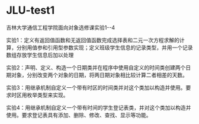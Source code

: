 # JLU-test1
吉林大学通信工程学院面向对象选修课实验1--4


实验1：定义有返回值函数和无返回值函数完成选择表和二元一次方程求解的计算，分别用值参和引用型参数实现；定义班级学生信息的记录类型，并用一个记录数组存放学生信息后加以处理

实验2：声明、定义、构造一个日期类并在程序中使用自定义的时间类创建两个日期对象，分别改变两个对象的日期，将两日期对象相比较计算二者相差的天数。

实验3：用继承机制自定义一个带有时区的时间类并对这个类加以构造并使用。要求时区用枚举类型来实现。

实验4：用继承机制自定义一个带有时间的学生登记表类，并对这个类加以构造并使用。要求登记表具有添加、删除、修改、查找、显示等功能。
